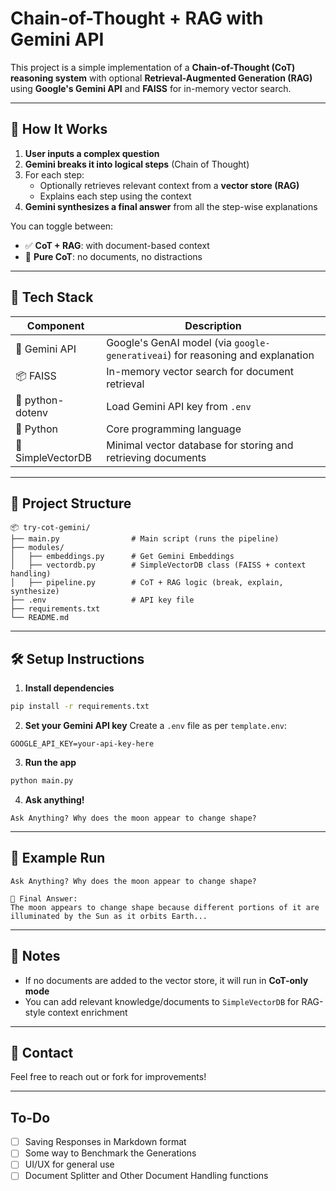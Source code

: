 # Chain-of-Thought + RAG with Gemini API

This project is a simple implementation of a **Chain-of-Thought (CoT) reasoning system** with optional **Retrieval-Augmented Generation (RAG)** using **Google's Gemini API** and **FAISS** for in-memory vector search.

---

## 🚀 How It Works

1. **User inputs a complex question**
2. **Gemini breaks it into logical steps** (Chain of Thought)
3. For each step:
   - Optionally retrieves relevant context from a **vector store (RAG)**
   - Explains each step using the context
4. **Gemini synthesizes a final answer** from all the step-wise explanations

You can toggle between:
- ✅ **CoT + RAG**: with document-based context
- 🧠 **Pure CoT**: no documents, no distractions

---

## 🧱 Tech Stack

| Component              | Description |
|------------------------|-------------|
| 🧠 Gemini API           | Google's GenAI model (via `google-generativeai`) for reasoning and explanation |
| 📦 FAISS               | In-memory vector search for document retrieval |
| 🔐 python-dotenv       | Load Gemini API key from `.env` |
| 🐍 Python              | Core programming language |
| 📂 SimpleVectorDB      | Minimal vector database for storing and retrieving documents |

---

## 📂 Project Structure

```
📦 try-cot-gemini/
├── main.py                # Main script (runs the pipeline)
├── modules/
│   ├── embeddings.py      # Get Gemini Embeddings
│   ├── vectordb.py        # SimpleVectorDB class (FAISS + context handling)
│   ├── pipeline.py        # CoT + RAG logic (break, explain, synthesize)
├── .env                   # API key file
├── requirements.txt
└── README.md
```

---

## 🛠 Setup Instructions

1. **Install dependencies**
```bash
pip install -r requirements.txt
```

2. **Set your Gemini API key**
Create a `.env` file as per `template.env`:
```
GOOGLE_API_KEY=your-api-key-here
```

3. **Run the app**
```bash
python main.py
```

4. **Ask anything!**
```
Ask Anything? Why does the moon appear to change shape?
```

---

## 🧪 Example Run

```
Ask Anything? Why does the moon appear to change shape?

🧠 Final Answer:
The moon appears to change shape because different portions of it are illuminated by the Sun as it orbits Earth...
```

---

## 📌 Notes

- If no documents are added to the vector store, it will run in **CoT-only mode**
- You can add relevant knowledge/documents to `SimpleVectorDB` for RAG-style context enrichment

---

## 📧 Contact

Feel free to reach out or fork for improvements!

---

## To-Do
* [ ] Saving Responses in Markdown format
* [ ] Some way to Benchmark the Generations
* [ ] UI/UX for general use
* [ ] Document Splitter and Other Document Handling functions
